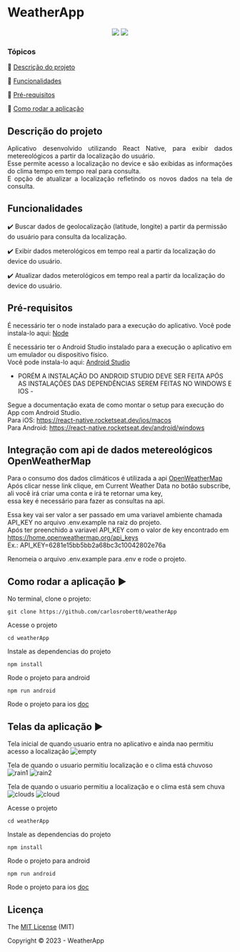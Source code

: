 <h1>WeatherApp</h1> 

<p align="center">
  <img src="https://img.shields.io/static/v1?label=react%20native&message=framework&color=blue&style=for-the-badge&logo=REACT"/>
  <img src="https://img.shields.io/static/v1?label=typescript&message=framework&color=blue&style=for-the-badge&logo=TYPESCRIPT"/>
</p>

### Tópicos 

:small_blue_diamond: [Descrição do projeto](#descrição-do-projeto)

:small_blue_diamond: [Funcionalidades](#funcionalidades)

:small_blue_diamond: [Pré-requisitos](#pré-requisitos)

:small_blue_diamond: [Como rodar a aplicação](#como-rodar-a-aplicação-arrow_forward)

## Descrição do projeto 

<p align="justify">
  Aplicativo desenvolvido utilizando React Native, para exibir dados metereológicos
  a partir da localização do usuário. </br>
  Esse permite acesso a localização no device
  e são exibidas as informações do clima tempo em tempo real para consulta. </br> 
  E opção de atualizar a localização refletindo os novos dados na tela de consulta.
</p>

## Funcionalidades

:heavy_check_mark: Buscar dados de geolocalização (latitude, longite) a partir da permissão do usuário para consulta da localização. 

:heavy_check_mark: Exibir dados meterológicos em tempo real a partir da localização do device do usuário.

:heavy_check_mark: Atualizar dados meterológicos em tempo real a partir da localização do device do usuário.

## Pré-requisitos
É necessário ter o node instalado para a execução do aplicativo. Você pode instala-lo aqui:
[Node](https://nodejs.org/en/download/)

É necessário ter o Android Studio instalado para a execução o aplicativo em um emulador ou dispositivo físico. </br> 
Você pode instala-lo aqui: [Android Studio](https://developer.android.com/studio) </br> 
- PORÉM A INSTALAÇÃO DO ANDROID STUDIO 
DEVE SER FEITA APÓS AS INSTALAÇÕES DAS DEPENDÊNCIAS SEREM FEITAS NO WINDOWS E IOS - 

Segue a documentação exata de como montar o setup para execução do App com Android Studio. </br> 
Para iOS: https://react-native.rocketseat.dev/ios/macos </br> 
Para Android: https://react-native.rocketseat.dev/android/windows

## Integração com api de dados metereológicos OpenWeatherMap 
Para o consumo dos dados climáticos é utilizada a api [OpenWeatherMap](https://openweathermap.org/api) </br> 
Após clicar nesse link clique, em Current Weather Data  no botão subscribe, ali você irá criar uma conta e irá te retornar uma key, </br> 
essa key é necessário para fazer as consultas na api.

Essa key vai ser valor a ser passado em uma variavel ambiente chamada API_KEY no arquivo .env.example na raiz do projeto. <br/>
Após ter preenchido a variavel API_KEY com o valor de key encontrado em https://home.openweathermap.org/api_keys <br/>
Ex.: API_KEY=6281e15bb5bb2a68bc3c10042802e76a

Renomeia o arquivo .env.example para .env e rode o projeto.

## Como rodar a aplicação :arrow_forward:

No terminal, clone o projeto: 
```
git clone https://github.com/carlosrobert0/weatherApp
```

Acesse o projeto
```
cd weatherApp
```

Instale as dependencias do projeto
```
npm install
```

Rode o projeto para android
```
npm run android
```

Rode o projeto para ios
[doc](https://react-native.rocketseat.dev/ios/macos) </br> 

## Telas da aplicação :arrow_forward:

Tela inicial de quando usuario entra no aplicativo e ainda nao permitiu acesso a localização
![empty](https://user-images.githubusercontent.com/45858897/211081984-883cf2ee-acf2-4e43-ab77-c82649d09642.png)

Tela de quando o usuario permitiu localização e o clima está chuvoso
![rain1](https://user-images.githubusercontent.com/45858897/211082037-066c2dd6-57f2-4c30-a9de-f8e8ea0c84f7.png)
![rain2](https://user-images.githubusercontent.com/45858897/211082061-d1531118-81ee-4759-b88f-e1c8ffbb4e7c.png)

Tela de quando o usuario permitiu a localização e o clima está sem chuva
![clouds](https://user-images.githubusercontent.com/45858897/211082099-7439c0b5-d6dc-4de0-a59d-b226b6d3d684.png)
![cloud](https://user-images.githubusercontent.com/45858897/211082132-bbca920f-dcf3-4aa9-886b-9d8c5e8542c2.png)

Acesse o projeto
```
cd weatherApp
```

Instale as dependencias do projeto
```
npm install
```

Rode o projeto para android
```
npm run android
```

Rode o projeto para ios
[doc](https://react-native.rocketseat.dev/ios/macos) </br> 

## Licença 

The [MIT License]() (MIT)

Copyright :copyright: 2023 - WeatherApp
